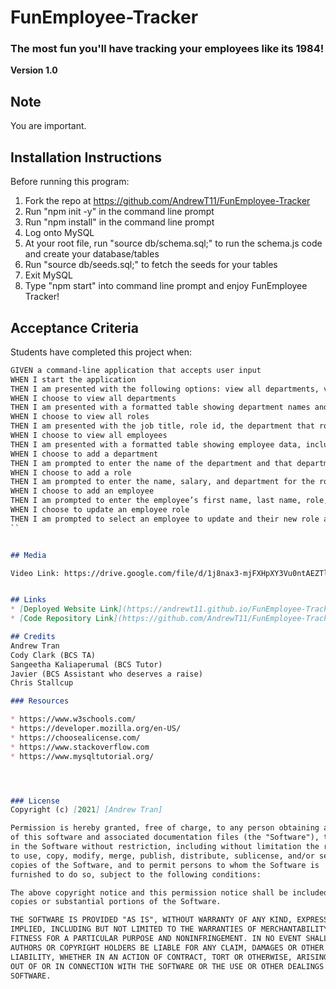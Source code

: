 # FunEmployee-Tracker
### The most fun you'll have tracking your employees like its 1984!

**Version 1.0**

## Note 
You are important.

## Installation Instructions

Before running this program:
1) Fork the repo at https://github.com/AndrewT11/FunEmployee-Tracker
2) Run "npm init -y" in the command line prompt
3) Run "npm install" in the command line prompt
4) Log onto MySQL
5) At your root file, run "source db/schema.sql;" to run the schema.js code and create your database/tables
6) Run "source db/seeds.sql;" to fetch the seeds for your tables
7) Exit MySQL
8) Type "npm start" into command line prompt and enjoy FunEmployee Tracker!

## Acceptance Criteria
Students have completed this project when:

```md
GIVEN a command-line application that accepts user input
WHEN I start the application
THEN I am presented with the following options: view all departments, view all roles, view all employees, add a department, add a role, add an employee, and update an employee role
WHEN I choose to view all departments
THEN I am presented with a formatted table showing department names and department ids
WHEN I choose to view all roles
THEN I am presented with the job title, role id, the department that role belongs to, and the salary for that role
WHEN I choose to view all employees
THEN I am presented with a formatted table showing employee data, including employee ids, first names, last names, job titles, departments, salaries, and managers that the employees report to
WHEN I choose to add a department
THEN I am prompted to enter the name of the department and that department is added to the database
WHEN I choose to add a role
THEN I am prompted to enter the name, salary, and department for the role and that role is added to the database
WHEN I choose to add an employee
THEN I am prompted to enter the employee’s first name, last name, role, and manager, and that employee is added to the database
WHEN I choose to update an employee role
THEN I am prompted to select an employee to update and their new role and this information is updated in the database 
``


## Media

Video Link: https://drive.google.com/file/d/1j8nax3-mjFXHpXY3Vu0ntAEZTli-AHKP/view?usp=sharing


## Links
* [Deployed Website Link](https://andrewt11.github.io/FunEmployee-Tracker/)
* [Code Repository Link](https://github.com/AndrewT11/FunEmployee-Tracker)

## Credits
Andrew Tran
Cody Clark (BCS TA)
Sangeetha Kaliaperumal (BCS Tutor)
Javier (BCS Assistant who deserves a raise)
Chris Stallcup

### Resources

* https://www.w3schools.com/
* https://developer.mozilla.org/en-US/
* https://choosealicense.com/
* https://www.stackoverflow.com
* https://www.mysqltutorial.org/




### License
Copyright (c) [2021] [Andrew Tran]

Permission is hereby granted, free of charge, to any person obtaining a copy
of this software and associated documentation files (the "Software"), to deal
in the Software without restriction, including without limitation the rights
to use, copy, modify, merge, publish, distribute, sublicense, and/or sell
copies of the Software, and to permit persons to whom the Software is
furnished to do so, subject to the following conditions:

The above copyright notice and this permission notice shall be included in all
copies or substantial portions of the Software.

THE SOFTWARE IS PROVIDED "AS IS", WITHOUT WARRANTY OF ANY KIND, EXPRESS OR
IMPLIED, INCLUDING BUT NOT LIMITED TO THE WARRANTIES OF MERCHANTABILITY,
FITNESS FOR A PARTICULAR PURPOSE AND NONINFRINGEMENT. IN NO EVENT SHALL THE
AUTHORS OR COPYRIGHT HOLDERS BE LIABLE FOR ANY CLAIM, DAMAGES OR OTHER
LIABILITY, WHETHER IN AN ACTION OF CONTRACT, TORT OR OTHERWISE, ARISING FROM,
OUT OF OR IN CONNECTION WITH THE SOFTWARE OR THE USE OR OTHER DEALINGS IN THE
SOFTWARE.